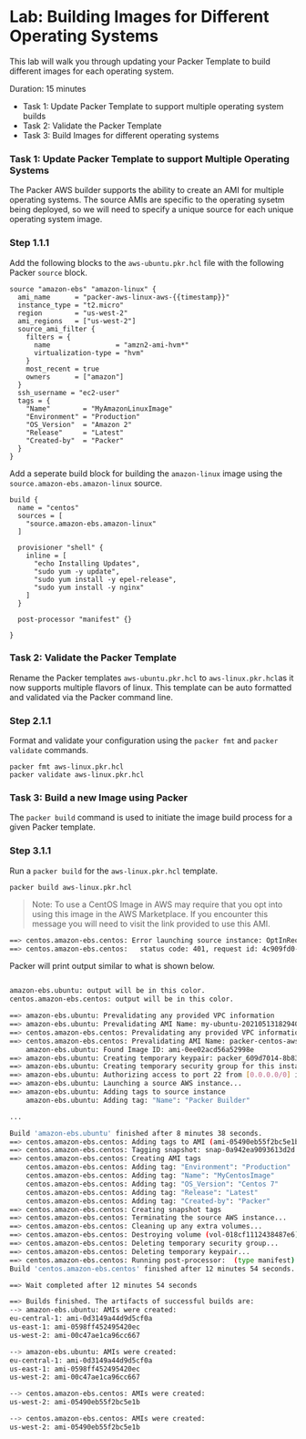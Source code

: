 # Lab: Building Images for Different Operating Systems
This lab will walk you through updating your Packer Template to build different images for each operating system.

Duration: 15 minutes

- Task 1: Update Packer Template to support multiple operating system builds
- Task 2: Validate the Packer Template
- Task 3: Build Images for different operating systems

### Task 1: Update Packer Template to support Multiple Operating Systems
The Packer AWS builder supports the ability to create an AMI for multiple operating systems.  The source AMIs are specific to the operating sysetm being deployed, so we will need to specify a unique source for each unique operating system image.

### Step 1.1.1

Add the following blocks to the `aws-ubuntu.pkr.hcl` file with the following Packer `source` block.

```hcl
source "amazon-ebs" "amazon-linux" {
  ami_name      = "packer-aws-linux-aws-{{timestamp}}"
  instance_type = "t2.micro"
  region        = "us-west-2"
  ami_regions   = ["us-west-2"]
  source_ami_filter {
    filters = {
      name                = "amzn2-ami-hvm*"
      virtualization-type = "hvm"
    }
    most_recent = true
    owners      = ["amazon"]
  }
  ssh_username = "ec2-user"
  tags = {
    "Name"        = "MyAmazonLinuxImage"
    "Environment" = "Production"
    "OS_Version"  = "Amazon 2"
    "Release"     = "Latest"
    "Created-by"  = "Packer"
  }
}
```

Add a seperate build block for building the `amazon-linux` image using the `source.amazon-ebs.amazon-linux` source.

```hcl
build {
  name = "centos"
  sources = [
    "source.amazon-ebs.amazon-linux"
  ]

  provisioner "shell" {
    inline = [
      "echo Installing Updates",
      "sudo yum -y update",
      "sudo yum install -y epel-release",
      "sudo yum install -y nginx"
    ]
  }

  post-processor "manifest" {}

}
```

### Task 2: Validate the Packer Template
Rename the Packer templates `aws-ubuntu.pkr.hcl` to `aws-linux.pkr.hcl`as it now supports multiple flavors of linux.  This template can be auto formatted and validated via the Packer command line.

### Step 2.1.1

Format and validate your configuration using the `packer fmt` and `packer validate` commands.

```shell
packer fmt aws-linux.pkr.hcl 
packer validate aws-linux.pkr.hcl
```

### Task 3: Build a new Image using Packer
The `packer build` command is used to initiate the image build process for a given Packer template.

### Step 3.1.1
Run a `packer build` for the `aws-linux.pkr.hcl` template.

```shell
packer build aws-linux.pkr.hcl
```

> Note: To use a CentOS Image in AWS may require that you opt into using this image in the AWS Marketplace.  If you encounter this message you will need to visit the link provided to use this AMI.

```bash
==> centos.amazon-ebs.centos: Error launching source instance: OptInRequired: In order to use this AWS Marketplace product you need to accept terms and subscribe. To do so please visit https://aws.amazon.com/marketplace/pp?sku=bz4vuply68xrif53movwbkpnl
==> centos.amazon-ebs.centos:   status code: 401, request id: 4c909fd0-5f95-4a4c-889f-910bd54a3e79
```

Packer will print output similar to what is shown below.

```bash

amazon-ebs.ubuntu: output will be in this color.
centos.amazon-ebs.centos: output will be in this color.

==> amazon-ebs.ubuntu: Prevalidating any provided VPC information
==> amazon-ebs.ubuntu: Prevalidating AMI Name: my-ubuntu-20210513182940
==> centos.amazon-ebs.centos: Prevalidating any provided VPC information
==> centos.amazon-ebs.centos: Prevalidating AMI Name: packer-centos-aws-1620930580
    amazon-ebs.ubuntu: Found Image ID: ami-0ee02acd56a52998e
==> amazon-ebs.ubuntu: Creating temporary keypair: packer_609d7014-8b83-6e71-7598-8e59c15dc2ee
==> amazon-ebs.ubuntu: Creating temporary security group for this instance: packer_609d7016-f3d1-e50d-4f59-6b134dac59a5
==> amazon-ebs.ubuntu: Authorizing access to port 22 from [0.0.0.0/0] in the temporary security groups...
==> amazon-ebs.ubuntu: Launching a source AWS instance...
==> amazon-ebs.ubuntu: Adding tags to source instance
    amazon-ebs.ubuntu: Adding tag: "Name": "Packer Builder"

...

Build 'amazon-ebs.ubuntu' finished after 8 minutes 38 seconds.
==> centos.amazon-ebs.centos: Adding tags to AMI (ami-05490eb55f2bc5e1b)...
==> centos.amazon-ebs.centos: Tagging snapshot: snap-0a942ea9093613d2d
==> centos.amazon-ebs.centos: Creating AMI tags
    centos.amazon-ebs.centos: Adding tag: "Environment": "Production"
    centos.amazon-ebs.centos: Adding tag: "Name": "MyCentosImage"
    centos.amazon-ebs.centos: Adding tag: "OS_Version": "Centos 7"
    centos.amazon-ebs.centos: Adding tag: "Release": "Latest"
    centos.amazon-ebs.centos: Adding tag: "Created-by": "Packer"
==> centos.amazon-ebs.centos: Creating snapshot tags
==> centos.amazon-ebs.centos: Terminating the source AWS instance...
==> centos.amazon-ebs.centos: Cleaning up any extra volumes...
==> centos.amazon-ebs.centos: Destroying volume (vol-018cf1112438487e6)...
==> centos.amazon-ebs.centos: Deleting temporary security group...
==> centos.amazon-ebs.centos: Deleting temporary keypair...
==> centos.amazon-ebs.centos: Running post-processor:  (type manifest)
Build 'centos.amazon-ebs.centos' finished after 12 minutes 54 seconds.

==> Wait completed after 12 minutes 54 seconds

==> Builds finished. The artifacts of successful builds are:
--> amazon-ebs.ubuntu: AMIs were created:
eu-central-1: ami-0d3149a44d9d5cf0a
us-east-1: ami-0598ff452495420ec
us-west-2: ami-00c47ae1ca96cc667

--> amazon-ebs.ubuntu: AMIs were created:
eu-central-1: ami-0d3149a44d9d5cf0a
us-east-1: ami-0598ff452495420ec
us-west-2: ami-00c47ae1ca96cc667

--> centos.amazon-ebs.centos: AMIs were created:
us-west-2: ami-05490eb55f2bc5e1b

--> centos.amazon-ebs.centos: AMIs were created:
us-west-2: ami-05490eb55f2bc5e1b
```
